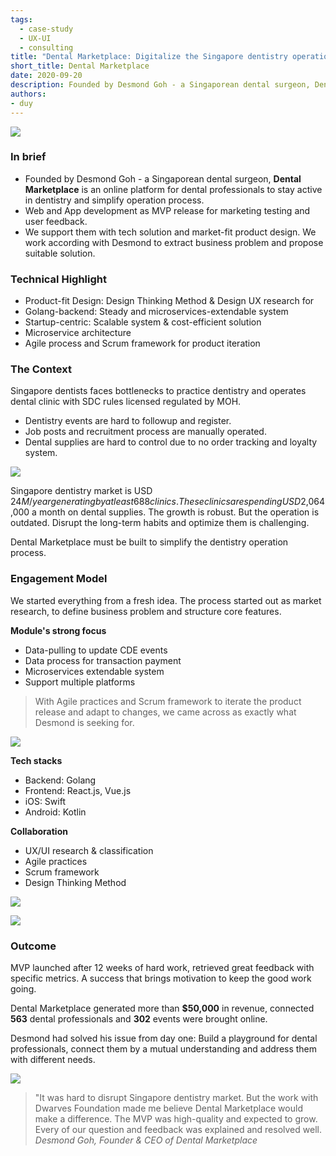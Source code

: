 ```yaml
---
tags: 
  - case-study
  - UX-UI
  - consulting
title: "Dental Marketplace: Digitalize the Singapore dentistry operation process"
short_title: Dental Marketplace
date: 2020-09-20
description: Founded by Desmond Goh - a Singaporean dental surgeon, Dental Marketplace is an online platform for dental professionals to stay active in dentistry and simplify operation process. We support them with tech solution and market-fit product design. We work according with Desmond to extract business problem and propose suitable solution.
authors: 
- duy
---
```


![](assets/digitalize-dental-marketplace-the-singapore-dentistry-operation-process_digitalize-dental-marketplace---the-singapore-dentistry-operation-process_750273299ccf35fa1955d76bec350c9e_md5.webp)

### In brief
- Founded by Desmond Goh - a Singaporean dental surgeon, **Dental Marketplace** is an online platform for dental professionals to stay active in dentistry and simplify operation process.
- Web and App development as MVP release for marketing testing and user feedback.
- We support them with tech solution and market-fit product design. We work according with Desmond to extract business problem and propose suitable solution.

### Technical Highlight
- Product-fit Design: Design Thinking Method & Design UX research for 
- Golang-backend: Steady and microservices-extendable system
- Startup-centric: Scalable system & cost-efficient solution
- Microservice architecture 
- Agile process and Scrum framework for product iteration

### The Context
Singapore dentists faces bottlenecks to practice dentistry and operates dental clinic with SDC rules licensed regulated by MOH. 

- Dentistry events are hard to followup and register.
- Job posts and recruitment process are manually operated.
- Dental supplies are hard to control due to no order tracking and loyalty system. 

![](assets/digitalize-dental-marketplace-the-singapore-dentistry-operation-process_digitalize-dental-marketplace---the-singapore-dentistry-operation-process_0a64a21eed5328c78fabbc3310ad4dd0_md5.webp)

Singapore dentistry market is USD $24M/ year generating by at least 688 clinics. These clinics are spending USD$2,064,000 a month on dental supplies. The growth is robust. But the operation is outdated. Disrupt the long-term habits and optimize them is challenging.

Dental Marketplace must be built to simplify the dentistry operation process.

### Engagement Model
We started everything from a fresh idea. The process started out as market research, to define business problem and structure core features. 

**Module's strong focus**

- Data-pulling to update CDE events
- Data process for transaction payment
- Microservices extendable system
- Support multiple platforms

>
> With Agile practices and Scrum framework to iterate the product release and adapt to changes, we came across as exactly what Desmond is seeking for. 

![](assets/digitalize-dental-marketplace-the-singapore-dentistry-operation-process_digitalize-dental-marketplace---the-singapore-dentistry-operation-process_ab7ac6266fe7ab7df8050695751d996c_md5.webp)

**Tech stacks**

- Backend: Golang
- Frontend: React.js, Vue.js
- iOS: Swift 
- Android: Kotlin

**Collaboration**

- UX/UI research & classification
- Agile practices
- Scrum framework
- Design Thinking Method

![](assets/digitalize-dental-marketplace-the-singapore-dentistry-operation-process_digitalize-dental-marketplace---the-singapore-dentistry-operation-process_32cdb72ad303446c1735a18d08137f1b_md5.webp)

![](assets/digitalize-dental-marketplace-the-singapore-dentistry-operation-process_digitalize-dental-marketplace---the-singapore-dentistry-operation-process_5241af2f0c67f40f4385917da088a7d7_md5.webp)

### Outcome
MVP launched after 12 weeks of hard work, retrieved great feedback with specific metrics. A success that brings motivation to keep the good work going.

Dental Marketplace generated more than **$50,000** in revenue, connected **563** dental professionals and **302** events were brought online.

Desmond had solved his issue from day one: Build a playground for dental professionals, connect them by a mutual understanding and address them with different needs.

![](assets/digitalize-dental-marketplace-the-singapore-dentistry-operation-process_digitalize-dental-marketplace---the-singapore-dentistry-operation-process_99617c82d4309f4529b87fa9be52e0cb_md5.webp)

>
> "It was hard to disrupt Singapore dentistry market. But the work  with Dwarves Foundation made me believe Dental Marketplace would make a difference. The MVP was high-quality and expected to grow. Every of our question and feedback was explained and resolved well. 
*Desmond Goh, Founder & CEO of Dental Marketplace*

